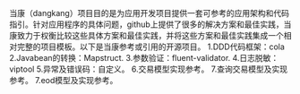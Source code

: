 当康（dangkang）项目目的是为应用开发项目提供一套可参考的应用架构和代码指引。针对应用程序的具体问题，github上提供了很多的解决方案和最佳实践，当康致力于权衡比较这些具体方案和最佳实践，并将这些方案和最佳实践集成一个相对完整的项目模板。以下是当康参考或引用的开源项目。
1.DDD代码框架：cola
2.Javabean的转换：Mapstruct.
3.参数验证：fluent-validator.
4.日志脱敏：viptool
5.异常及错误码：自定义。
6.交易模型实现参考。
7.查询交易模型及实现参考。
7.eod模型及实现参考。

